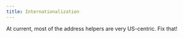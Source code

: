 ```yaml
---
title: Internationalization
---
```


At current, most of the address helpers are very US-centric. Fix that!
